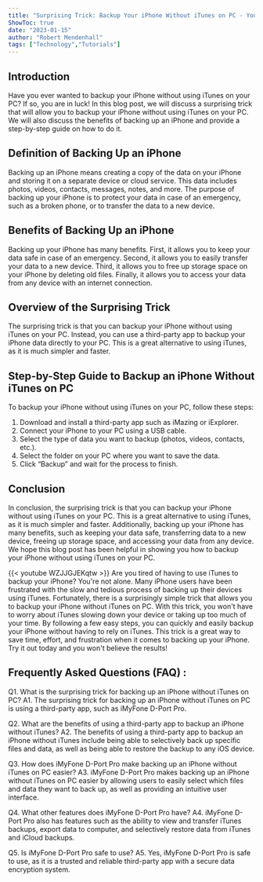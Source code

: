 ```yaml
---
title: "Surprising Trick: Backup Your iPhone Without iTunes on PC - You Won't Believe What Happens Next!"
ShowToc: true 
date: "2023-01-15"
author: "Robert Mendenhall" 
tags: ["Technology","Tutorials"]
---
```

## Introduction

Have you ever wanted to backup your iPhone without using iTunes on your PC? If so, you are in luck! In this blog post, we will discuss a surprising trick that will allow you to backup your iPhone without using iTunes on your PC. We will also discuss the benefits of backing up an iPhone and provide a step-by-step guide on how to do it. 

## Definition of Backing Up an iPhone

Backing up an iPhone means creating a copy of the data on your iPhone and storing it on a separate device or cloud service. This data includes photos, videos, contacts, messages, notes, and more. The purpose of backing up your iPhone is to protect your data in case of an emergency, such as a broken phone, or to transfer the data to a new device. 

## Benefits of Backing Up an iPhone

Backing up your iPhone has many benefits. First, it allows you to keep your data safe in case of an emergency. Second, it allows you to easily transfer your data to a new device. Third, it allows you to free up storage space on your iPhone by deleting old files. Finally, it allows you to access your data from any device with an internet connection. 

## Overview of the Surprising Trick

The surprising trick is that you can backup your iPhone without using iTunes on your PC. Instead, you can use a third-party app to backup your iPhone data directly to your PC. This is a great alternative to using iTunes, as it is much simpler and faster. 

## Step-by-Step Guide to Backup an iPhone Without iTunes on PC

To backup your iPhone without using iTunes on your PC, follow these steps: 

1. Download and install a third-party app such as iMazing or iExplorer. 
2. Connect your iPhone to your PC using a USB cable. 
3. Select the type of data you want to backup (photos, videos, contacts, etc.). 
4. Select the folder on your PC where you want to save the data. 
5. Click “Backup” and wait for the process to finish. 

## Conclusion

In conclusion, the surprising trick is that you can backup your iPhone without using iTunes on your PC. This is a great alternative to using iTunes, as it is much simpler and faster. Additionally, backing up your iPhone has many benefits, such as keeping your data safe, transferring data to a new device, freeing up storage space, and accessing your data from any device. We hope this blog post has been helpful in showing you how to backup your iPhone without using iTunes on your PC.

{{< youtube WZJJGJEKqtw >}} 
Are you tired of having to use iTunes to backup your iPhone? You're not alone. Many iPhone users have been frustrated with the slow and tedious process of backing up their devices using iTunes. Fortunately, there is a surprisingly simple trick that allows you to backup your iPhone without iTunes on PC. With this trick, you won't have to worry about iTunes slowing down your device or taking up too much of your time. By following a few easy steps, you can quickly and easily backup your iPhone without having to rely on iTunes. This trick is a great way to save time, effort, and frustration when it comes to backing up your iPhone. Try it out today and you won't believe the results!

## Frequently Asked Questions (FAQ) :
Q1. What is the surprising trick for backing up an iPhone without iTunes on PC?
A1. The surprising trick for backing up an iPhone without iTunes on PC is using a third-party app, such as iMyFone D-Port Pro.

Q2. What are the benefits of using a third-party app to backup an iPhone without iTunes?
A2. The benefits of using a third-party app to backup an iPhone without iTunes include being able to selectively back up specific files and data, as well as being able to restore the backup to any iOS device.

Q3. How does iMyFone D-Port Pro make backing up an iPhone without iTunes on PC easier?
A3. iMyFone D-Port Pro makes backing up an iPhone without iTunes on PC easier by allowing users to easily select which files and data they want to back up, as well as providing an intuitive user interface.

Q4. What other features does iMyFone D-Port Pro have?
A4. iMyFone D-Port Pro also has features such as the ability to view and transfer iTunes backups, export data to computer, and selectively restore data from iTunes and iCloud backups.

Q5. Is iMyFone D-Port Pro safe to use?
A5. Yes, iMyFone D-Port Pro is safe to use, as it is a trusted and reliable third-party app with a secure data encryption system.


